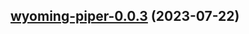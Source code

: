 

## [wyoming-piper-0.0.3](https://github.com/truecharts/charts/compare/wyoming-piper-0.0.2...wyoming-piper-0.0.3) (2023-07-22)

